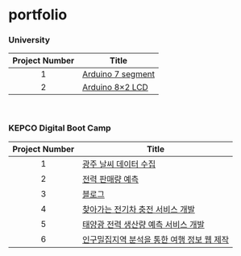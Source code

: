 # portfolio

### University
|Project Number|Title|
|:----:|----|
|1|[Arduino 7 segment](https://www.tinkercad.com/things/6hINGanReT8-anode-7-segment?sharecode=PCOvt-WR_xaFc8EcV0Jvhz7QnescVChUSaZxOPPbzyY)|
|2|[Arduino 8×2 LCD](https://www.tinkercad.com/things/6wUngBKpGcA-82-lcd?sharecode=EGRf8aJDgXFiqXCGXIVMT3NTuZP4fmuUK0avhgU5DwU)|

<br>

### KEPCO Digital Boot Camp
|Project Number|Title|
|:----:|----|
|1|[광주 날씨 데이터 수집](https://github.com/portk/portfolio/blob/main/pages/project1.md)|
|2|[전력 판매량 예측](https://github.com/portk/portfolio/blob/main/pages/project2.md)|
|3|[블로그](https://github.com/portk/portfolio/blob/main/pages/project3.md)|
|4|[찾아가는 전기차 충전 서비스 개발](https://github.com/portk/portfolio/blob/main/pages/project4.md)|
|5|[태양광 전력 생산량 예측 서비스 개발](https://github.com/portk/portfolio/blob/main/pages/project5.md)|
|6|[인구밀집지역 분석을 통한 여행 정보 웹 제작](https://github.com/portk/portfolio/blob/main/pages/project6.md)|
